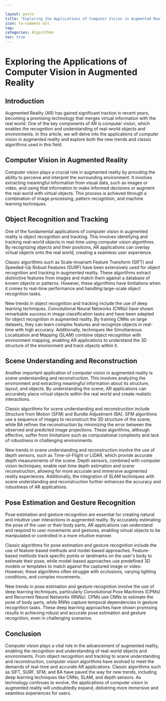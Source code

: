 ```yaml
---

layout: posts
title: "Exploring the Applications of Computer Vision in Augmented Reality"
icon: fa-comment-alt
tag:      
categories: Algorithms
toc: true
---
```




# Exploring the Applications of Computer Vision in Augmented Reality

## Introduction

Augmented Reality (AR) has gained significant traction in recent years, becoming a promising technology that merges virtual information with the real world. One of the key components of AR is computer vision, which enables the recognition and understanding of real-world objects and environments. In this article, we will delve into the applications of computer vision in augmented reality and explore both the new trends and classic algorithms used in this field.

## Computer Vision in Augmented Reality

Computer vision plays a crucial role in augmented reality by providing the ability to perceive and interpret the surrounding environment. It involves extracting meaningful information from visual data, such as images or video, and using that information to make informed decisions or augment the real world with virtual objects. This process is achieved through a combination of image processing, pattern recognition, and machine learning techniques.

## Object Recognition and Tracking

One of the fundamental applications of computer vision in augmented reality is object recognition and tracking. This involves identifying and tracking real-world objects in real-time using computer vision algorithms. By recognizing objects and their positions, AR applications can overlay virtual objects onto the real world, creating a seamless user experience.

Classic algorithms such as Scale-Invariant Feature Transform (SIFT) and Speeded-Up Robust Features (SURF) have been extensively used for object recognition and tracking in augmented reality. These algorithms extract distinctive features from images and match them against a database of known objects or patterns. However, these algorithms have limitations when it comes to real-time performance and handling large-scale object recognition tasks.

New trends in object recognition and tracking include the use of deep learning techniques. Convolutional Neural Networks (CNNs) have shown remarkable success in image classification tasks and have been adapted for object recognition in augmented reality. By training CNNs on large datasets, they can learn complex features and recognize objects in real-time with high accuracy. Additionally, techniques like Simultaneous Localization and Mapping (SLAM) combine object recognition with environment mapping, enabling AR applications to understand the 3D structure of the environment and track objects within it.

## Scene Understanding and Reconstruction

Another important application of computer vision in augmented reality is scene understanding and reconstruction. This involves analyzing the environment and extracting meaningful information about its structure, layout, and objects. By understanding the scene, AR applications can accurately place virtual objects within the real world and create realistic interactions.

Classic algorithms for scene understanding and reconstruction include Structure from Motion (SFM) and Bundle Adjustment (BA). SFM algorithms use a sequence of images to reconstruct the 3D structure of the scene, while BA refines the reconstruction by minimizing the error between the observed and predicted image projections. These algorithms, although effective, suffer from limitations such as computational complexity and lack of robustness in challenging environments.

New trends in scene understanding and reconstruction involve the use of depth sensors, such as Time-of-Flight or LiDAR, which provide accurate depth measurements of the scene. Depth sensors, combined with computer vision techniques, enable real-time depth estimation and scene reconstruction, allowing for more accurate and immersive augmented reality experiences. Additionally, the integration of SLAM techniques with scene understanding and reconstruction further enhances the accuracy and robustness of AR applications.

## Pose Estimation and Gesture Recognition

Pose estimation and gesture recognition are essential for creating natural and intuitive user interactions in augmented reality. By accurately estimating the pose of the user or their body parts, AR applications can understand and respond to user movements and gestures, enabling virtual objects to be manipulated or controlled in a more intuitive manner.

Classic algorithms for pose estimation and gesture recognition include the use of feature-based methods and model-based approaches. Feature-based methods track specific points or landmarks on the user's body to estimate their pose, while model-based approaches use predefined 3D models or templates to match against the captured image or video. However, these algorithms often struggle with occlusions, varying lighting conditions, and complex movements.

New trends in pose estimation and gesture recognition involve the use of deep learning techniques, particularly Convolutional Pose Machines (CPMs) and Recurrent Neural Networks (RNNs). CPMs use CNNs to estimate the pose of body parts, while RNNs capture temporal dependencies in gesture recognition tasks. These deep learning approaches have shown promising results in achieving robust and accurate pose estimation and gesture recognition, even in challenging scenarios.

## Conclusion

Computer vision plays a vital role in the advancement of augmented reality, enabling the recognition and understanding of real-world objects and environments. From object recognition and tracking to scene understanding and reconstruction, computer vision algorithms have evolved to meet the demands of real-time and accurate AR applications. Classic algorithms such as SIFT, SURF, SFM, and BA have paved the way for new trends, including deep learning techniques like CNNs, SLAM, and depth sensors. As technology continues to evolve, the applications of computer vision in augmented reality will undoubtedly expand, delivering more immersive and seamless experiences for users.